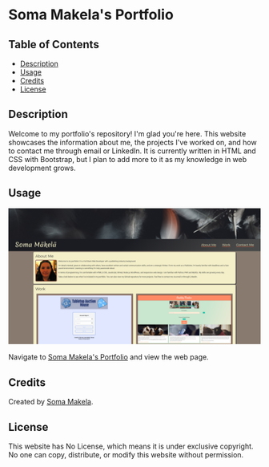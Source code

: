# Soma Makela's Portfolio

## Table of Contents

* [Description](#description)
* [Usage](#usage)
* [Credits](#credits)
* [License](#license)

## Description

Welcome to my portfolio's repository! I'm glad you're here. This website showcases the information about me, the projects I've worked on, and how to contact me through email or LinkedIn. It is currently written in HTML and CSS with Bootstrap, but I plan to add more to it as my knowledge in web development grows.

## Usage

![Soma Makela's Portfolio](./assets/images/smakela-portfolio-screenshot-new.png)

Navigate to [Soma Makela's Portfolio](https://smakela13.github.io/smakela-portfolio/index.html) and view the web page.

## Credits

Created by [Soma Makela](https://github.com/smakela13).

## License

This website has No License, which means it is under exclusive copyright. No one can copy, distribute, or modify this website without permission.
